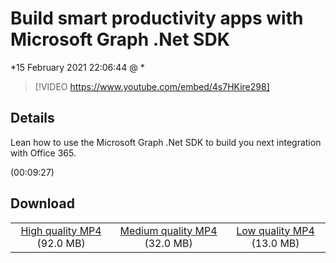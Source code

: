 # Build smart productivity apps with Microsoft Graph .Net SDK

*15 February 2021 22:06:44 @ *

> [!VIDEO https://www.youtube.com/embed/4s7HKire298]

## Details

<p>Lean how to use the Microsoft Graph .Net SDK to build you next integration with Office 365.</p> (00:09:27)

## Download

||||
|:--:|:----:|:-:|
|[High quality MP4](https://sec.ch9.ms/ch9/ceec/578966e8-51a3-4643-a800-98a5c647ceec/THR5012_high.mp4) (92.0 MB)|[Medium quality MP4](https://sec.ch9.ms/ch9/ceec/578966e8-51a3-4643-a800-98a5c647ceec/THR5012_mid.mp4) (32.0 MB)|[Low quality MP4](https://sec.ch9.ms/ch9/ceec/578966e8-51a3-4643-a800-98a5c647ceec/THR5012.mp4) (13.0 MB)|